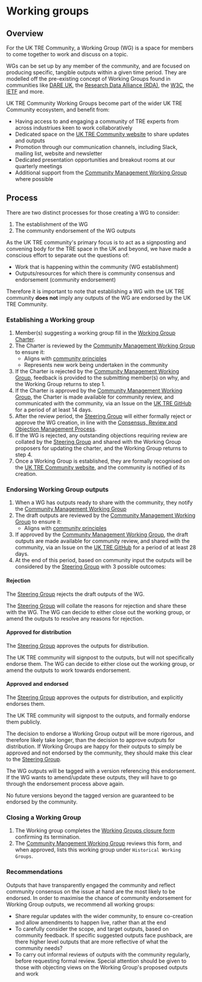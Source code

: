 # Working groups

## Overview

For the UK TRE Community, a Working Group (WG) is a space for members to come together to work and discuss on a topic.

WGs can be set up by any member of the community, and are focused on producing specific, tangible outputs within a given time period.
They are modelled off the pre-existing concept of Working Groups found in communities like [DARE UK](https://dareuk.org.uk/dare-uk-launches-dynamic-collaborative-communities-invites-proposals-for-new-groups/), the [Research Data Alliance (RDA)](https://www.rd-alliance.org/groups/creating-and-managing-rda-groups/creating-or-joining-rda-working-group.html), the [W3C](https://www.w3.org/2017/Process-20170301/#GAGeneral), the [IETF](https://www.ietf.org/how/wgs/) and more.

UK TRE Community Working Groups become part of the wider UK TRE Community ecosystem, and benefit from:
- Having access to and engaging a community of TRE experts from across industriues keen to work collaboratively
- Dedicated space on the [UK TRE Community website]() to share updates and outputs
- Promotion through our communication channels, including Slack, mailing list, website and newsletter
- Dedicated presentation opportunities and breakout rooms at our quarterly meetings
- Additional support from the [Community Management Working Group]() where possible

## Process

There are two distinct processes for those creating a WG to consider:

1. The establishment of the WG
2. The community endorsement of the WG outputs

As the UK TRE community's primary focus is to act as a signposting and convening body for the TRE space in the UK and beyond, we have made a conscious effort to separate out the questions of:

- Work that is happening within the community (WG establishment)
- Outputs/resources for which there is community consensus and endorsement (community endorsement)

Therefore it is important to note that establishing a WG with the UK TRE community **does not** imply any outputs of the WG are endorsed by the UK TRE Community.

### Establishing a Working group

1. Member(s) suggesting a working group fill in the [Working Group Charter](working-group-charter.md).
2. The Charter is reviewed by the [Community Management Working Group]() to ensure it:
    - Aligns with [community principles]()
    - Represents new work being undertaken in the community
3. If the Charter is rejected by the [Community Management Working Group](), feedback is provided to the submitting member(s) on why, and the Working Group returns to step 1.
4. If the Charter is approved by the [Community Management Working Group](), the Charter is made available for community review, and communicated with the community, via an Issue on the [UK TRE GitHub](https://github.com/uk-tre/community-management) for a period of at least 14 days.
5. After the review period, the [Steering Group]() will either formally reject or approve the WG creation, in line with the [Consensus, Review and Objection Management Process](https://docs.google.com/document/d/1SxFnmMKcfsYaO4wjHdiBfGOgPATIsTwRKaLbyjoN1pA/edit?usp=sharing).
6. If the WG is rejected, any outstanding objections requiring review are collated by the [Steering Group]() and shared with the Working Group proposers for updating the charter, and the Working Group returns to step 4.
7. Once a Working Group is established, they are formally recognised on the [UK TRE Community website](https://www.uktre.org/), and the community is notified of its creation.

### Endorsing Working Group outputs

1. When a WG has outputs ready to share with the community, they notify the [Community Management Working Group]()
2. The draft outputs are reviewed by the [Community Management Working Group]() to ensure it:
    - Aligns with [community principles]()
3. If approved by the [Community Management Working Group](), the draft outputs are made available for community review, and shared with the community, via an Issue on the [UK TRE GitHub](https://github.com/uk-tre/community-management) for a period of at least 28 days.
4. At the end of this period, based on community input the outputs will be considered by the [Steering Group]() with 3 possible outcomes:

#### Rejection

The [Steering Group]() rejects the draft outputs of the WG.

The [Steering Group]() will collate the reasons for rejection and share these with the WG.
The WG can decide to either close out the working group, or amend the outputs to resolve any reasons for rejection.

#### Approved for distribution

The [Steering Group]() approves the outputs for distribution. 

The UK TRE community will signpost to the outputs, but will not specifically endorse them.
The WG can decide to either close out the working group, or amend the outputs to work towards endorsement.

#### Approved and endorsed

The [Steering Group]() approves the outputs for distribution, and explicitly endorses them.

The UK TRE community will signpost to the outputs, and formally endorse them publicly.

The decision to endorse a Working Group output will be more rigorous, and therefore likely take longer, than the decision to approve outputs for distribution.
If Working Groups are happy for their outputs to simply be approved and not endorsed by the community, they should make this clear to the [Steering Group](). 

The WG outputs will be tagged with a version referencing this endorsement.
If the WG wants to amend/update these outputs, they will have to go through the endorsement process above again. 

No future versions beyond the tagged version are guaranteed to be endorsed by the community.


### Closing a Working Group

1. The Working group completes the [Working Groups closure form]() confirming its termination.
2. The [Community Mangement Working Group]() reviews this form, and when approved, lists this working group under `Historical Working Groups`.

### Recommendations

Outputs that have transparently engaged the community and reflect community consensus on the issue at hand are the most likely to be endorsed. In order to maximise the chance of community endorsement for Working Group outputs, we recommend all working groups:

- Share regular updates with the wider community, to ensure co-creation and allow amendments to happen live, rather than at the end
- To carefully consider the scope, and target outputs, based on community feedback. If specific suggested outputs face pushback, are there higher level outputs that are more reflective of what the community needs?
- To carry out informal reviews of outputs with the community regularly, before requesting formal review. Special attention should be given to those with objecting views on the Working Group's proposed outputs and work